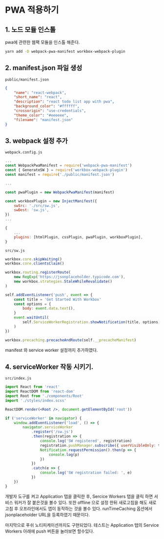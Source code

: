 # PWA 적용하기

## 1. 노드 모듈 인스톨

pwa에 관련한 웹팩 모듈을 인스톨 해준다.

```bash
yarn add -D webpack-pwa-manifest workbox-webpack-plugin
```

## 2. manifest.json 파일 생성

`public/manifest.json`

```json
{
    "name": "react-webpack",
    "short_name": "react",
    "description": "react todo list app with pwa",
    "background_color": "#ffffff",
    "crossorigin": "use-credentials",
    "theme_color": "#eeeeee",
    "filename": "manifest.json"
}
```

## 3. webpack 설정 추가

`webpack.config.js`

```js
...
const WebpackPwaManifest = require('webpack-pwa-manifest')
const { GenerateSW } = require('workbox-webpack-plugin')
const manifest = require('./public/manifest.json')

...

const pwaPlugin = new WebpackPwaManifest(manifest)

const workboxPlugin = new InjectManifest({
    swSrc: './src/sw.js',
    swDest: 'sw.js',
})
...

{
    ...
    plugins: [htmlPlugin, cssPlugin, pwaPlugin, workboxPlugin],
}
```

`src/sw.js`

```js
workbox.core.skipWaiting()
workbox.core.clientsClaim()

workbox.routing.registerRoute(
    new RegExp('https://jsonplaceholder.typicode.com'),
    new workbox.strategies.StaleWhileRevalidate()
)

self.addEventListener('push', event => {
    const title = 'Get Started With Workbox'
    const options = {
        body: event.data.text(),
    }
    event.waitUntil(
        self.ServiceWorkerRegistration.showNotification(title, options)
    )
})

workbox.precaching.precacheAndRoute(self.__precacheManifest)
```

manifest 와 service worker 설정까지 추가하였다.

## 4. serviceWorker 작동 시키기.

`src/index.js`

```jsx
import React from 'react'
import ReactDOM from 'react-dom'
import Root from './components/Root'
import './styles/index.scss'

ReactDOM.render(<Root />, document.getElementById('root'))

if ('serviceWorker' in navigator) {
    window.addEventListener('load', () => {
        navigator.serviceWorker
            .register('/sw.js')
            .then(registration => {
                console.log('SW registered', registration)
                registration.pushManager.subscribe({ userVisibleOnly: true })
                Notification.requestPermission().then(p => {
                    console.log(p)
                })
            })
            .catch(e => {
                console.log('SW registration failed: ', e)
            })
    })
}
```

개발자 도구를 켜고 Application 탭을 클릭한 후, Sercice Workers 탭을 클릭 하면 서비스 워커가 잘 붙은것을 볼수 있다.
또한 offline 으로 설정 한뒤 새로고침을 해도 새로고침 후 오프라인에서도 앱이 동작하는 것을 볼수 있다.
runTimeCaching 옵션에서 jsonplaceholder URL을 등록하였기 때문이다.

마지막으로 푸쉬 노티피케이션까지도 구현되었다. 테스트는 Application 탭의 Service Workers 아래에 push 버튼을 눌러보면 할수있다.
